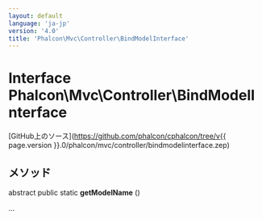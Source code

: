 ```yaml
---
layout: default
language: 'ja-jp'
version: '4.0'
title: 'Phalcon\Mvc\Controller\BindModelInterface'
---
```


# Interface **Phalcon\Mvc\Controller\BindModelInterface**

[GitHub上のソース](https://github.com/phalcon/cphalcon/tree/v{{ page.version }}.0/phalcon/mvc/controller/bindmodelinterface.zep)

## メソッド

abstract public static **getModelName** ()

...